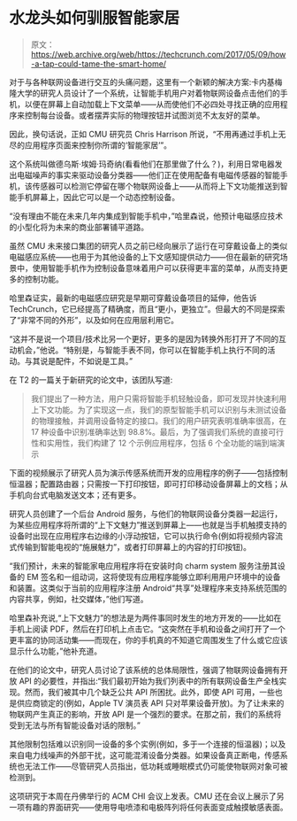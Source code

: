 # 水龙头如何驯服智能家居

> 原文：<https://web.archive.org/web/https://techcrunch.com/2017/05/09/how-a-tap-could-tame-the-smart-home/>

对于与各种联网设备进行交互的头痛问题，这里有一个新颖的解决方案:卡内基梅隆大学的研究人员设计了一个系统，让智能手机用户对着物联网设备点击他们的手机，以便在屏幕上自动加载上下文菜单——从而使他们不必四处寻找正确的应用程序来控制每台设备。或者摆弄实际的物理按钮并试图浏览不太友好的菜单。

因此，换句话说，正如 CMU 研究员 Chris Harrison 所说，“不用再通过手机上无尽的应用程序页面来控制你所谓的‘智能家居’”。

这个系统叫做德乌斯·埃姆·玛奇纳(看看他们在那里做了什么？)，利用日常电器发出电磁噪声的事实来驱动设备分类器——他们正在使用配备有电磁传感器的智能手机，该传感器可以检测它停留在哪个物联网设备上——从而将上下文功能推送到智能手机屏幕上，因此它可以是一个动态控制设备。

“没有理由不能在未来几年内集成到智能手机中，”哈里森说，他预计电磁感应技术的小型化将为未来的商业部署铺平道路。

虽然 CMU 未来接口集团的研究人员之前已经向展示了运行在可穿戴设备上的类似电磁感应系统——也用于为其他设备的上下文感知提供动力——但在最新的研究场景中，使用智能手机作为控制设备意味着用户可以获得更丰富的菜单，从而支持更多的控制功能。

哈里森证实，最新的电磁感应研究是早期可穿戴设备项目的延伸，他告诉 TechCrunch，它已经提高了精确度，而且“更小，更独立”。但最大的不同是探索了“非常不同的外形”，以及如何在应用层利用它。

“这并不是说一个项目/技术比另一个更好，更多的是因为转换外形打开了不同的互动机会，”他说。“特别是，与智能手表不同，你可以在智能手机上执行不同的活动。与其说是配件，不如说是工具。”

在 T2 的一篇关于新研究的论文中，该团队写道:

> 我们提出了一种方法，用户只需将智能手机轻触设备，即可发现并快速利用上下文功能。为了实现这一点，我们的原型智能手机可以识别与未测试设备的物理接触，并调用设备特定的接口。我们的用户研究表明准确率很高，在 17 种设备中识别准确率达到 98.8%。最后，为了强调我们系统的直接可行性和实用性，我们构建了 12 个示例应用程序，包括 6 个全功能的端到端演示

下面的视频展示了研究人员为演示传感系统而开发的应用程序的例子——包括控制恒温器；配置路由器；只需按一下打印按钮，即可打印移动设备屏幕上的文档；从手机向台式电脑发送文本；还有更多。

研究人员创建了一个后台 Android 服务，与他们的物联网设备分类器一起运行，为某些应用程序将所谓的“上下文魅力”推送到屏幕上——也就是当手机触摸支持的设备时出现在应用程序右边缘的小浮动按钮，它可以执行命令(例如将视频内容流式传输到智能电视的“施展魅力”，或者打印屏幕上的内容的打印按钮)。

“我们预计，未来的智能家电应用程序将在安装时向 charm system 服务注册其设备的 EM 签名和一组动词，这将使现有应用程序能够立即利用用户环境中的设备和装置。这类似于当前的应用程序注册 Android“共享”处理程序来支持系统范围的内容共享，例如，社交媒体，”他们写道。

哈里森补充说,“上下文魅力”的想法是为两件事同时发生的地方开发的——比如在手机上阅读 PDF，然后在打印机上点击它。“这突然在手机和设备之间打开了一个更丰富的协同活动集——而现在，你的手机真的不知道它周围发生了什么或它应该显示什么功能，”他补充道。

在他们的论文中，研究人员讨论了该系统的总体局限性，强调了物联网设备拥有开放 API 的必要性，并指出:“我们最初开始为我们列表中的所有联网设备生产全栈实现。然而，我们被其中几个缺乏公共 API 所困扰。此外，即使 API 可用，一些也是供应商锁定的(例如，Apple TV 演员表 API 只对苹果设备开放)。为了让未来的物联网产生真正的影响，开放 API 是一个强烈的要求。在那之前，我们的系统将受到无法与所有智能设备对话的限制。”

其他限制包括难以识别同一设备的多个实例(例如，多于一个连接的恒温器)；以及来自电力线噪声的外部干扰，这可能混淆设备分类器。如果设备真正断电，传感系统也无法工作——尽管研究人员指出，低功耗或睡眠模式仍可能使物联网对象可被检测到。

这项研究于本周在丹佛举行的 ACM CHI 会议上发表。CMU 还在会议上展示了另一项有趣的界面研究——使用导电喷漆和电极阵列将任何表面变成触摸敏感表面。